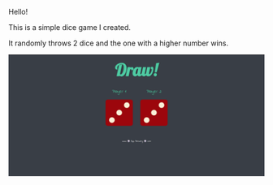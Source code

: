 Hello!

This is a simple dice game I created.

It randomly throws 2 dice and the one with a higher number wins.

![Image of the Website](./images/website.png)